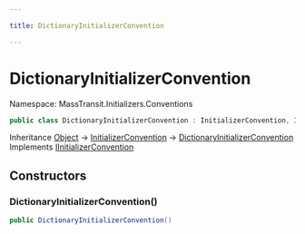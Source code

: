 ```yaml
---

title: DictionaryInitializerConvention

---
```


# DictionaryInitializerConvention

Namespace: MassTransit.Initializers.Conventions

```csharp
public class DictionaryInitializerConvention : InitializerConvention, IInitializerConvention
```

Inheritance [Object](https://learn.microsoft.com/en-us/dotnet/api/system.object) → [InitializerConvention](../masstransit-initializers-conventions/initializerconvention) → [DictionaryInitializerConvention](../masstransit-initializers-conventions/dictionaryinitializerconvention)<br/>
Implements [IInitializerConvention](../masstransit-initializers-conventions/iinitializerconvention)

## Constructors

### **DictionaryInitializerConvention()**

```csharp
public DictionaryInitializerConvention()
```
